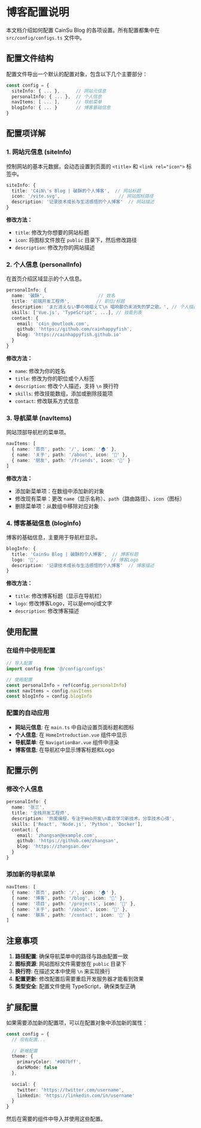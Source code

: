 # 博客配置说明

本文档介绍如何配置 CainSu Blog 的各项设置。所有配置都集中在 `src/config/configs.ts` 文件中。

## 配置文件结构

配置文件导出一个默认的配置对象，包含以下几个主要部分：

```typescript
const config = {
  siteInfo: { ... },      // 网站元信息
  personalInfo: { ... },  // 个人信息
  navItems: [ ... ],      // 导航菜单
  blogInfo: { ... }       // 博客基础信息
}
```

## 配置项详解

### 1. 网站元信息 (siteInfo)

控制网站的基本元数据，会动态设置到页面的 `<title>` 和 `<link rel="icon">` 标签中。

```typescript
siteInfo: {
  title: 'C4iN\'s Blog | 破酥的个人博客',  // 网站标题
  icon: '/vite.svg',                      // 网站图标路径
  description: '记录技术成长与生活感悟的个人博客'  // 网站描述
}
```

**修改方法：**
- `title`: 修改为你想要的网站标题
- `icon`: 将图标文件放在 `public` 目录下，然后修改路径
- `description`: 修改为你的网站描述

### 2. 个人信息 (personalInfo)

在首页介绍区域显示的个人信息。

```typescript
personalInfo: {
  name: '破酥',                    // 姓名
  title: '前端开发工程师',          // 职位/标题
  description: 'まだ消えない夢の唄唱えて\n 唱响那仍未消失的梦之歌。', // 个人描述
  skills: ['Vue.js', 'TypeScript', ...], // 技能列表
  contact: {
    email: 'c4in_@outlook.com',
    github: 'https://github.com/cainhappyfish',
    blog: 'https://cainhappyfish.github.io'
  }
}
```

**修改方法：**
- `name`: 修改为你的姓名
- `title`: 修改为你的职位或个人标签
- `description`: 修改个人描述，支持 `\n` 换行符
- `skills`: 修改技能数组，添加或删除技能项
- `contact`: 修改联系方式信息

### 3. 导航菜单 (navItems)

网站顶部导航栏的菜单项。

```typescript
navItems: [
  { name: '首页', path: '/', icon: '🏠' },
  { name: '关于', path: '/about', icon: '👤' },
  { name: '朋友', path: '/friends', icon: '👥' }
]
```

**修改方法：**
- 添加新菜单项：在数组中添加新的对象
- 修改现有菜单：更改 `name`（显示名称）、`path`（路由路径）、`icon`（图标）
- 删除菜单项：从数组中移除对应对象

### 4. 博客基础信息 (blogInfo)

博客的基础信息，主要用于导航栏显示。

```typescript
blogInfo: {
  title: 'CainSu Blog | 破酥的个人博客',  // 博客标题
  logo: '📝',                           // 博客Logo
  description: '记录技术成长与生活感悟的个人博客'  // 博客描述
}
```

**修改方法：**
- `title`: 修改博客标题（显示在导航栏）
- `logo`: 修改博客Logo，可以是emoji或文字
- `description`: 修改博客描述

## 使用配置

### 在组件中使用配置

```typescript
// 导入配置
import config from '@/config/configs'

// 使用配置
const personalInfo = ref(config.personalInfo)
const navItems = config.navItems
const blogInfo = config.blogInfo
```

### 配置的自动应用

- **网站元信息**: 在 `main.ts` 中自动设置页面标题和图标
- **个人信息**: 在 `HomeIntroduction.vue` 组件中显示
- **导航菜单**: 在 `NavigationBar.vue` 组件中渲染
- **博客信息**: 在导航栏中显示博客标题和Logo

## 配置示例

### 修改个人信息

```typescript
personalInfo: {
  name: '张三',
  title: '全栈开发工程师',
  description: '热爱编程，专注于Web开发\n喜欢学习新技术，分享技术心得',
  skills: ['React', 'Node.js', 'Python', 'Docker'],
  contact: {
    email: 'zhangsan@example.com',
    github: 'https://github.com/zhangsan',
    blog: 'https://zhangsan.dev'
  }
}
```

### 添加新的导航菜单

```typescript
navItems: [
  { name: '首页', path: '/', icon: '🏠' },
  { name: '博客', path: '/blog', icon: '📝' },
  { name: '项目', path: '/projects', icon: '💼' },
  { name: '关于', path: '/about', icon: '👤' },
  { name: '联系', path: '/contact', icon: '📧' }
]
```

## 注意事项

1. **路径配置**: 确保导航菜单中的路径与路由配置一致
2. **图标资源**: 网站图标文件需要放在 `public` 目录下
3. **换行符**: 在描述文本中使用 `\n` 来实现换行
4. **配置更新**: 修改配置后需要重启开发服务器才能看到效果
5. **类型安全**: 配置文件使用 TypeScript，确保类型正确

## 扩展配置

如果需要添加新的配置项，可以在配置对象中添加新的属性：

```typescript
const config = {
  // 现有配置...
  
  // 新增配置
  theme: {
    primaryColor: '#007bff',
    darkMode: false
  },
  
  social: {
    twitter: 'https://twitter.com/username',
    linkedin: 'https://linkedin.com/in/username'
  }
}
```

然后在需要的组件中导入并使用这些配置。